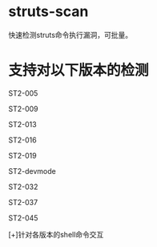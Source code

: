 # struts-scan
快速检测struts命令执行漏洞，可批量。

# 支持对以下版本的检测

ST2-005

ST2-009

ST2-013

ST2-016

ST2-019

ST2-devmode

ST2-032

ST2-037

ST2-045

[+]针对各版本的shell命令交互

